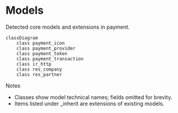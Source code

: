 # Models

Detected core models and extensions in payment.

```mermaid
classDiagram
    class payment_icon
    class payment_provider
    class payment_token
    class payment_transaction
    class ir_http
    class res_company
    class res_partner
```

Notes
- Classes show model technical names; fields omitted for brevity.
- Items listed under _inherit are extensions of existing models.
